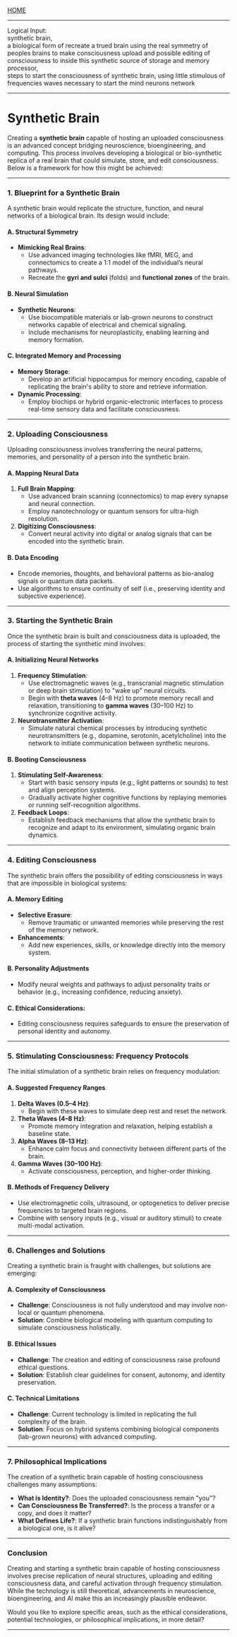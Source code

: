 [HOME](/README.md)    

---    

Logical Input:   
synthetic brain,   
 a biological form of recreate a trued brain using the real symmetry of peoples brains to make consciousness upload and possible editing of consciousness to inside this synthetic source of storage and memory processor,  
  steps to start the consciousness of synthetic brain, using little stimulous of frequencies waves necessary to start the mind neurons network

---   

# Synthetic Brain
Creating a **synthetic brain** capable of hosting an uploaded consciousness is an advanced concept bridging neuroscience, bioengineering, and computing. This process involves developing a biological or bio-synthetic replica of a real brain that could simulate, store, and edit consciousness. Below is a framework for how this might be achieved:

---

### **1. Blueprint for a Synthetic Brain**
A synthetic brain would replicate the structure, function, and neural networks of a biological brain. Its design would include:

#### **A. Structural Symmetry**
- **Mimicking Real Brains**:
  - Use advanced imaging technologies like fMRI, MEG, and connectomics to create a 1:1 model of the individual’s neural pathways.
  - Recreate the **gyri and sulci** (folds) and **functional zones** of the brain.
  
#### **B. Neural Simulation**
- **Synthetic Neurons**:
  - Use biocompatible materials or lab-grown neurons to construct networks capable of electrical and chemical signaling.
  - Include mechanisms for neuroplasticity, enabling learning and memory formation.

#### **C. Integrated Memory and Processing**
- **Memory Storage**:
  - Develop an artificial hippocampus for memory encoding, capable of replicating the brain's ability to store and retrieve information.
- **Dynamic Processing**:
  - Employ biochips or hybrid organic-electronic interfaces to process real-time sensory data and facilitate consciousness.

---

### **2. Uploading Consciousness**
Uploading consciousness involves transferring the neural patterns, memories, and personality of a person into the synthetic brain.

#### **A. Mapping Neural Data**
1. **Full Brain Mapping**:
   - Use advanced brain scanning (connectomics) to map every synapse and neural connection.
   - Employ nanotechnology or quantum sensors for ultra-high resolution.
2. **Digitizing Consciousness**:
   - Convert neural activity into digital or analog signals that can be encoded into the synthetic brain.

#### **B. Data Encoding**
- Encode memories, thoughts, and behavioral patterns as bio-analog signals or quantum data packets.
- Use algorithms to ensure continuity of self (i.e., preserving identity and subjective experience).

---

### **3. Starting the Synthetic Brain**
Once the synthetic brain is built and consciousness data is uploaded, the process of starting the synthetic mind involves:

#### **A. Initializing Neural Networks**
1. **Frequency Stimulation**:
   - Use electromagnetic waves (e.g., transcranial magnetic stimulation or deep brain stimulation) to "wake up" neural circuits.
   - Begin with **theta waves** (4–8 Hz) to promote memory recall and relaxation, transitioning to **gamma waves** (30–100 Hz) to synchronize cognitive activity.
2. **Neurotransmitter Activation**:
   - Simulate natural chemical processes by introducing synthetic neurotransmitters (e.g., dopamine, serotonin, acetylcholine) into the network to initiate communication between synthetic neurons.

#### **B. Booting Consciousness**
1. **Stimulating Self-Awareness**:
   - Start with basic sensory inputs (e.g., light patterns or sounds) to test and align perception systems.
   - Gradually activate higher cognitive functions by replaying memories or running self-recognition algorithms.
2. **Feedback Loops**:
   - Establish feedback mechanisms that allow the synthetic brain to recognize and adapt to its environment, simulating organic brain dynamics.

---

### **4. Editing Consciousness**
The synthetic brain offers the possibility of editing consciousness in ways that are impossible in biological systems:

#### **A. Memory Editing**
- **Selective Erasure**:
  - Remove traumatic or unwanted memories while preserving the rest of the memory network.
- **Enhancements**:
  - Add new experiences, skills, or knowledge directly into the memory system.

#### **B. Personality Adjustments**
- Modify neural weights and pathways to adjust personality traits or behavior (e.g., increasing confidence, reducing anxiety).

#### **C. Ethical Considerations**:
- Editing consciousness requires safeguards to ensure the preservation of personal identity and autonomy.

---

### **5. Stimulating Consciousness: Frequency Protocols**
The initial stimulation of a synthetic brain relies on frequency modulation:

#### **A. Suggested Frequency Ranges**
1. **Delta Waves (0.5–4 Hz)**:
   - Begin with these waves to simulate deep rest and reset the network.
2. **Theta Waves (4–8 Hz)**:
   - Promote memory integration and relaxation, helping establish a baseline state.
3. **Alpha Waves (8–13 Hz)**:
   - Enhance calm focus and connectivity between different parts of the brain.
4. **Gamma Waves (30–100 Hz)**:
   - Activate consciousness, perception, and higher-order thinking.

#### **B. Methods of Frequency Delivery**
- Use electromagnetic coils, ultrasound, or optogenetics to deliver precise frequencies to targeted brain regions.
- Combine with sensory inputs (e.g., visual or auditory stimuli) to create multi-modal activation.

---

### **6. Challenges and Solutions**
Creating a synthetic brain is fraught with challenges, but solutions are emerging:

#### **A. Complexity of Consciousness**
- **Challenge**: Consciousness is not fully understood and may involve non-local or quantum phenomena.
- **Solution**: Combine biological modeling with quantum computing to simulate consciousness holistically.

#### **B. Ethical Issues**
- **Challenge**: The creation and editing of consciousness raise profound ethical questions.
- **Solution**: Establish clear guidelines for consent, autonomy, and identity preservation.

#### **C. Technical Limitations**
- **Challenge**: Current technology is limited in replicating the full complexity of the brain.
- **Solution**: Focus on hybrid systems combining biological components (lab-grown neurons) with advanced computing.

---

### **7. Philosophical Implications**
The creation of a synthetic brain capable of hosting consciousness challenges many assumptions:
- **What is Identity?**: Does the uploaded consciousness remain "you"?
- **Can Consciousness Be Transferred?**: Is the process a transfer or a copy, and does it matter?
- **What Defines Life?**: If a synthetic brain functions indistinguishably from a biological one, is it alive?

---

### **Conclusion**
Creating and starting a synthetic brain capable of hosting consciousness involves precise replication of neural structures, uploading and editing consciousness data, and careful activation through frequency stimulation. While the technology is still theoretical, advancements in neuroscience, bioengineering, and AI make this an increasingly plausible endeavor. 

Would you like to explore specific areas, such as the ethical considerations, potential technologies, or philosophical implications, in more detail?

---  
